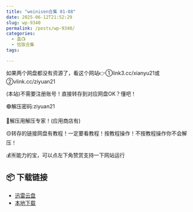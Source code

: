 ```yaml
---
title: "weinisen合集 01-08"
date: 2025-06-12T21:52:29
slug: wp-9340
permalink: /posts/wp-9340/
categories:
  - 盖📺
  - 恰饭合集
tags:

---
```


如果两个网盘都没有资源了，看这个网站👉①link3.cc/xianyu21或②vlink.cc/ziyuan21

(本站)不需要注册账号！直接转存到对应网盘OK？懂吧！

🟢解压密码:ziyuan21

🔵解压用解压专家！(应用商店有)

🟡转存的链接网盘有教程！一定要看教程！按教程操作！不按教程操作你不会解压！

💰🈶能力的宝，可以点左下角赞赏支持一下网站运行

## 📦 下载链接
- [迅雷云盘](https://blziyuan21.com/pay-download/9340?key=7933ccef92&down_id=0)
- [本地下载](https://blziyuan21.com/pay-download/9340?key=7933ccef92&down_id=1)

